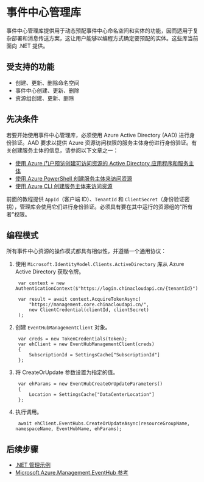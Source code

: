 <properties
    pageTitle="Azure 事件中心管理库 | Azure"
      description="通过 .NET 管理事件中心命名空间和实体"
      services="event-hubs"
      cloud="na"
      documentationcenter="na"
      author="jtaubensee"
      manager="sethm" />
<tags
    ms.assetid=""
      ms.service="event-hubs"
      ms.workload="na"
      ms.tgt_pltfrm="na"
      ms.devlang="dotnet"
      ms.topic="article"
      ms.date="1/6/2017"
      wacn.date="02/24/2017"
      ms.author="jotaub" />  


# 事件中心管理库

事件中心管理库提供用于动态预配事件中心命名空间和实体的功能，因而适用于复杂部署和消息传送方案，这让用户能够以编程方式确定要预配的实体。这些库当前面向 .NET 提供。

## 受支持的功能

* 创建、更新、删除命名空间
* 事件中心创建、更新、删除
* 资源组创建、更新、删除

## 先决条件

若要开始使用事件中心管理库，必须使用 Azure Active Directory \(AAD\) 进行身份验证。AAD 要求以提供 Azure 资源访问权限的服务主体身份进行身份验证。有关创建服务主体的信息，请参阅以下文章之一：

* [使用 Azure 门户预览创建可访问资源的 Active Directory 应用程序和服务主体](/documentation/articles/resource-group-create-service-principal-portal/)
* [使用 Azure PowerShell 创建服务主体来访问资源](/documentation/articles/resource-group-authenticate-service-principal/)
* [使用 Azure CLI 创建服务主体来访问资源](/documentation/articles/resource-group-authenticate-service-principal-cli/)

前面的教程提供 `AppId`（客户端 ID）、`TenantId` 和 `ClientSecret`（身份验证密钥），管理库会使用它们进行身份验证。必须具有要在其中运行的资源组的“所有者”权限。

## 编程模式

所有事件中心资源的操作模式都具有相似性，并遵循一个通用协议：

1. 使用 `Microsoft.IdentityModel.Clients.ActiveDirectory` 库从 Azure Active Directory 获取令牌。

        var context = new AuthenticationContext($"https://login.chinacloudapi.cn/{tenantId}");

        var result = await context.AcquireTokenAsync(
            "https://management.core.chinacloudapi.cn/",
            new ClientCredential(clientId, clientSecret)
        );

2. 创建 `EventHubManagementClient` 对象。

        var creds = new TokenCredentials(token);
        var ehClient = new EventHubManagementClient(creds)
        {
            SubscriptionId = SettingsCache["SubscriptionId"]
        };

3. 将 CreateOrUpdate 参数设置为指定的值。

        var ehParams = new EventHubCreateOrUpdateParameters()
        {
            Location = SettingsCache["DataCenterLocation"]
        };

4. 执行调用。

        await ehClient.EventHubs.CreateOrUpdateAsync(resourceGroupName, namespaceName, EventHubName, ehParams);

## 后续步骤
* [.NET 管理示例](https://github.com/Azure-Samples/event-hubs-dotnet-management/)
* [Microsoft.Azure.Management.EventHub 参考](https://docs.microsoft.com/en-us/dotnet/api/Microsoft.Azure.Management.EventHub)

<!---HONumber=Mooncake_0220_2017-->
<!-- Update_Description: add new article on managing the namespace and entity in the event hubs management libraries -->